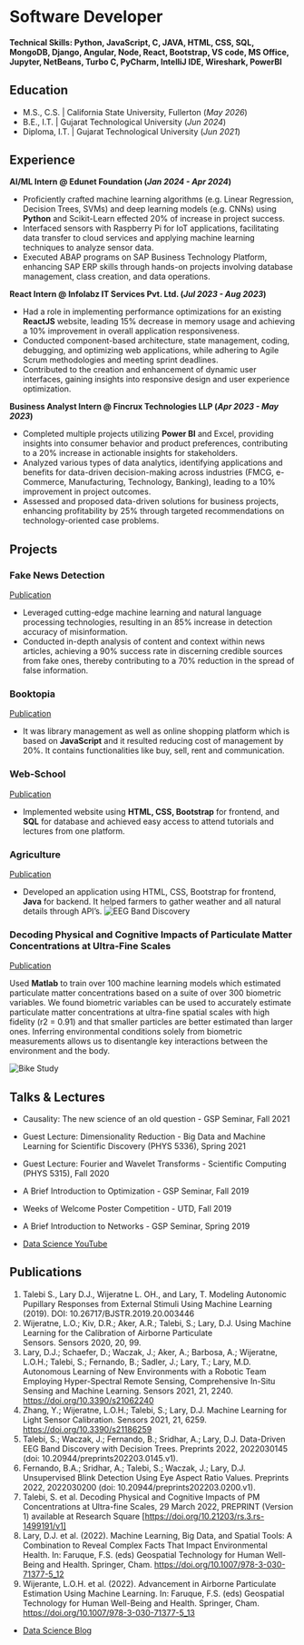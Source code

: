# Software Developer

#### Technical Skills: Python, JavaScript, C, JAVA, HTML, CSS, SQL, MongoDB, Django, Angular, Node, React, Bootstrap, VS code, MS Office, Jupyter, NetBeans, Turbo C, PyCharm, IntelliJ IDE, Wireshark, PowerBI


## Education						       		
- M.S., C.S.	| California State University, Fullerton (_May 2026_)	 			        		
- B.E., I.T. | Gujarat Technological University (_Jun 2024_)
- Diploma, I.T. | Gujarat Technological University (_Jun 2021_)

## Experience
**AI/ML Intern @ Edunet Foundation (_Jan 2024 - Apr 2024_)**
- Proficiently crafted machine learning algorithms (e.g. Linear Regression, Decision Trees, SVMs) and deep learning models (e.g. CNNs) using **Python** and Scikit-Learn effected 20% of increase in project success.
- Interfaced sensors with Raspberry Pi for IoT applications, facilitating data transfer to cloud services and applying machine learning techniques to analyze sensor data.
- Executed ABAP programs on SAP Business Technology Platform, enhancing SAP ERP skills through hands-on projects involving database management, class creation, and data operations.

**React Intern @ Infolabz IT Services Pvt. Ltd.  (_Jul 2023 - Aug 2023_)**
- Had a role in implementing performance optimizations for an existing **ReactJS** website, leading 15% decrease in memory usage and achieving a 10% improvement in overall application responsiveness.
- Conducted component-based architecture, state management, coding, debugging, and optimizing web applications, while adhering to Agile Scrum methodologies and meeting sprint deadlines.
- Contributed to the creation and enhancement of dynamic user interfaces, gaining insights into responsive design and user experience optimization.

**Business Analyst Intern @ Fincrux Technologies LLP  (_Apr 2023 - May 2023_)**
- Completed multiple projects utilizing **Power BI** and Excel, providing insights into consumer behavior and product preferences, contributing to a 20% increase in actionable insights for stakeholders.
- Analyzed various types of data analytics, identifying applications and benefits for data-driven decision-making across industries (FMCG, e-Commerce, Manufacturing, Technology, Banking), leading to a 10% improvement in project outcomes.
- Assessed and proposed data-driven solutions for business projects, enhancing profitability by 25% through targeted recommendations on technology-oriented case problems.


## Projects
### Fake News Detection
[Publication](https://www.mdpi.com/1424-8220/22/8/3048)

- Leveraged cutting-edge machine learning and natural language processing technologies, resulting in an 85% increase in detection accuracy of misinformation.
- Conducted in-depth analysis of content and context within news articles, achieving a 90% success rate in discerning credible sources from fake ones, thereby contributing to a 70% reduction in the spread of false information.

### Booktopia
[Publication](https://www.mdpi.com/1424-8220/22/8/3048)

- It was library management as well as online shopping platform which is based on **JavaScript** and it resulted reducing cost of management by 20%. It contains functionalities like buy, sell, rent and communication.

### Web-School
[Publication](https://www.mdpi.com/1424-8220/22/8/3048)

- Implemented website using **HTML, CSS, Bootstrap** for frontend, and **SQL** for database and achieved easy access to attend tutorials and lectures from one platform.

### Agriculture
[Publication](https://www.mdpi.com/1424-8220/22/8/3048)

- Developed an application using HTML, CSS, Bootstrap for frontend, **Java** for backend. It helped farmers to gather weather and all natural details through API’s.
![EEG Band Discovery](/assets/img/eeg_band_discovery.jpeg)

### Decoding Physical and Cognitive Impacts of Particulate Matter Concentrations at Ultra-Fine Scales
[Publication](https://www.mdpi.com/1424-8220/22/11/4240)

Used **Matlab** to train over 100 machine learning models which estimated particulate matter concentrations based on a suite of over 300 biometric variables. We found biometric variables can be used to accurately estimate particulate matter concentrations at ultra-fine spatial scales with high fidelity (r2 = 0.91) and that smaller particles are better estimated than larger ones. Inferring environmental conditions solely from biometric measurements allows us to disentangle key interactions between the environment and the body.

![Bike Study](/assets/img/bike_study.jpeg)

## Talks & Lectures
- Causality: The new science of an old question - GSP Seminar, Fall 2021
- Guest Lecture: Dimensionality Reduction - Big Data and Machine Learning for Scientific Discovery (PHYS 5336), Spring 2021
- Guest Lecture: Fourier and Wavelet Transforms - Scientific Computing (PHYS 5315), Fall 2020
- A Brief Introduction to Optimization - GSP Seminar, Fall 2019
- Weeks of Welcome Poster Competition - UTD, Fall 2019
- A Brief Introduction to Networks - GSP Seminar, Spring 2019

- [Data Science YouTube](https://www.youtube.com/channel/UCa9gErQ9AE5jT2DZLjXBIdA)

## Publications
1. Talebi S., Lary D.J., Wijeratne L. OH., and Lary, T. Modeling Autonomic Pupillary Responses from External Stimuli Using Machine Learning (2019). DOI: 10.26717/BJSTR.2019.20.003446
2. Wijeratne, L.O.; Kiv, D.R.; Aker, A.R.; Talebi, S.; Lary, D.J. Using Machine Learning for the Calibration of Airborne Particulate Sensors. Sensors 2020, 20, 99.
3. Lary, D.J.; Schaefer, D.; Waczak, J.; Aker, A.; Barbosa, A.; Wijeratne, L.O.H.; Talebi, S.; Fernando, B.; Sadler, J.; Lary, T.; Lary, M.D. Autonomous Learning of New Environments with a Robotic Team Employing Hyper-Spectral Remote Sensing, Comprehensive In-Situ Sensing and Machine Learning. Sensors 2021, 21, 2240. https://doi.org/10.3390/s21062240
4. Zhang, Y.; Wijeratne, L.O.H.; Talebi, S.; Lary, D.J. Machine Learning for Light Sensor Calibration. Sensors 2021, 21, 6259. https://doi.org/10.3390/s21186259
5. Talebi, S.; Waczak, J.; Fernando, B.; Sridhar, A.; Lary, D.J. Data-Driven EEG Band Discovery with Decision Trees. Preprints 2022, 2022030145 (doi: 10.20944/preprints202203.0145.v1).
6. Fernando, B.A.; Sridhar, A.; Talebi, S.; Waczak, J.; Lary, D.J. Unsupervised Blink Detection Using Eye Aspect Ratio Values. Preprints 2022, 2022030200 (doi: 10.20944/preprints202203.0200.v1).
7. Talebi, S. et al. Decoding Physical and Cognitive Impacts of PM Concentrations at Ultra-fine Scales, 29 March 2022, PREPRINT (Version 1) available at Research Square [https://doi.org/10.21203/rs.3.rs-1499191/v1]
8. Lary, D.J. et al. (2022). Machine Learning, Big Data, and Spatial Tools: A Combination to Reveal Complex Facts That Impact Environmental Health. In: Faruque, F.S. (eds) Geospatial Technology for Human Well-Being and Health. Springer, Cham. https://doi.org/10.1007/978-3-030-71377-5_12
9. Wijerante, L.O.H. et al. (2022). Advancement in Airborne Particulate Estimation Using Machine Learning. In: Faruque, F.S. (eds) Geospatial Technology for Human Well-Being and Health. Springer, Cham. https://doi.org/10.1007/978-3-030-71377-5_13

- [Data Science Blog](https://medium.com/@shawhin)
